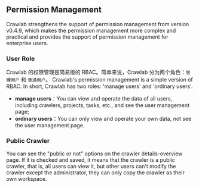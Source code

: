 ## Permission Management

Crawlab strengthens the support of permission management from version v0.4.9, which makes the permission management more complex and practical and provides the support of permission management for enterprise users.

### User Role

Crawlab 的权限管理是简易版的 RBAC。简单来说，Crawlab 分为两个角色：`管理用户` 和 `普通用户`。
Crawlab's permission management is a simple version of RBAC. In short, Crawlab has two roles: 'manage users' and 'ordinary users'.

- **manage users**：You can view and operate the data of all users, including crawlers, projects, tasks, etc., and see the user management page;
- **ordinary users**：You can only view and operate your own data, not see the user management page.

### Public Crawler

You can see the "public or not" options on the crawler details-overview page. If it is checked and saved, it means that the crawler is a public crawler, that is, all users can view it, but other users can't modify the crawler except the administrator, they can only copy the crawler as their own workspace.